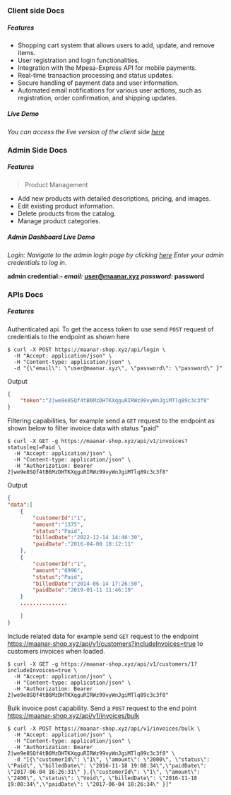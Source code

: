 ### Client side Docs

##### Features

- Shopping cart system that allows users to add, update, and remove items.
- User registration and login functionalities.
- Integration with the Mpesa-Express API for mobile payments.
- Real-time transaction processing and status updates.
- Secure handling of payment data and user information.
- Automated email notifications for various user actions, such as registration, order confirmation, and shipping updates.
##### Live Demo

*You can access the live version of the client side [here](https://maanar-shop.xyz)*

### Admin Side Docs

##### Features


>Product Management

- Add new products with detailed descriptions, pricing, and images. 
- Edit existing product information. 
- Delete products from the catalog. 
- Manage product categories.

##### Admin Dashboard Live Demo

*Login: Navigate to the admin login page by clicking [here](https://maanar-shop.xyz/admin/home) Enter your admin credentials to log in.*

**admin credential:- *email:* user@maanar.xyz *password:* password**

### APIs Docs 

##### Features 

Authenticated api. To get the access token to use send ``POST`` request of credentials to the endpoint as shown here
```curl
$ curl -X POST https://maanar-shop.xyz/api/login \
  -H "Accept: application/json" \
  -H "Content-type: application/json" \
  -d "{\"email\": \"user@maanar.xyz\", \"password\": \"password\" }"
```

Output

```json
{
    "token":"2|we9e8SQf4tB6MzDHTKXqguRIRWz99vyWnJgiMTlq89c3c3f8"
}
```

Filtering capabilities, for example send a ``GET`` request to the endpoint as shown below to filter invoice data with status "paid"

```curl
$ curl -X GET -g https://maanar-shop.xyz/api/v1/invoices?status[eq]=Paid \
  -H "Accept: application/json" \
  -H "Content-type: application/json" \
  -H "Authorization: Bearer 2|we9e8SQf4tB6MzDHTKXqguRIRWz99vyWnJgiMTlq89c3c3f8"
```

Output

```json
{
"data":[
    {
        "customerId":"1",
        "amount":"1375",
        "status":"Paid",
        "billedDate":"2022-12-14 14:46:30",
        "paidDate":"2016-04-08 18:12:11"
    },
    {
        "customerId":"1",
        "amount":"6996",
        "status":"Paid",
        "billedDate":"2014-06-14 17:26:50",
        "paidDate":"2019-01-11 11:46:19"
    }
    ...............

    ]
}

```
Include related data for example send ``GET`` request to the endpoint https://maanar-shop.xyz/api/v1/customers?includeInvoices=true to customers invoices when loaded.

```curl
$ curl -X GET -g https://maanar-shop.xyz/api/v1/customers/1?includeInvoices=true \
  -H "Accept: application/json" \
  -H "Content-type: application/json" \
  -H "Authorization: Bearer 2|we9e8SQf4tB6MzDHTKXqguRIRWz99vyWnJgiMTlq89c3c3f8"
```

Bulk invoice post capability. Send a ``POST`` request to the end point https://maanar-shop.xyz/api/v1/invoices/bulk

```curl
$ curl -X POST https://maanar-shop.xyz/api/v1/invoices/bulk \
  -H "Accept: application/json" \
  -H "Content-type: application/json" \
  -H "Authorization: Bearer 2|we9e8SQf4tB6MzDHTKXqguRIRWz99vyWnJgiMTlq89c3c3f8" \
  -d "[{\"customerId\": \"1\", \"amount\": \"2000\", \"status\": \"Paid\", \"billedDate\": \"2016-11-18 19:08:34\",\"paidDate\": \"2017-06-04 16:26:31\" },{\"customerId\": \"1\", \"amount\": \"2400\", \"status\": \"Void\", \"billedDate\": \"2016-11-18 19:08:34\",\"paidDate\": \"2017-06-04 18:26:34\" }]"
```